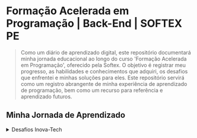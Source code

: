 # Formação Acelerada em Programação | Back-End | SOFTEX PE

> Como um diário de aprendizado digital, este repositório documentará minha jornada educacional ao longo do curso 'Formação Acelerada em Programação', oferecido pela Softex. O objetivo é registrar meu progresso, as habilidades e conhecimentos que adquiri, os desafios que enfrentei e minhas soluções para eles. Este repositório servirá como um registro abrangente de minha experiência de aprendizado de programação, bem como um recurso para referência e aprendizado futuros.

## Minha Jornada de Aprendizado

<details> <summary>Desafios Inova-Tech</summary>

- <details> <summary>SEC 1 - Lógica Imperativa</summary>
  
  - [ ]  Criar uma página que contenha um formulário para que o usuário possa inserir o e-mail. [`Figma Project`](https://www.figma.com/community/file/1241119530230478440)
  - [ ] Desafios HTML [`Notion`](https://efficient-sloth-d85.notion.site/Desafios-HTML-ed0f6368d34d44ffab92686b9dc93229)
  - [ ]  
  - [ ]  
  - [ ]  

  </details>
  
</details>
